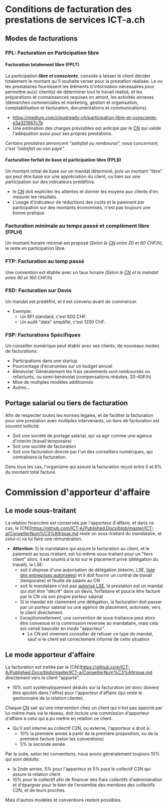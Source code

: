 # Conditions de facturation des prestations de services ICT-a.ch
## Modes de facturations
### FPL: Facturation en Participation libre
#### Facturation totalement libre (FPLT)
La participation **_libre et consciente_**, consiste à laisser le client décider totalement le montant qu'il souhaite verser pour la prestation réalisée. Le ou les prestataires fournissent les éléments d'information nécessaires pour permettre au(x) client(s) de déterminer tout le travail réalisé, et les préparations et connaissances requises en amont, les activités annexes (démarches commerciales et marketing, gestion et organisation, comptabilisation et facturation, documentations et communications).
* https://medium.com/cloudready-ch/participation-libre-et-consciente-e3a321867c7b
* Une estimation des charges prévisibles est anticipé par le [CN](https://github.com/ICT-A/Published.Docs/blob/master/ICT-a/ConseillerNum%C3%A9rique.md) qui valide l'adéquation aussi pour ses propres prestations.

_Certains prestaires annoncent "satisfait ou remboursé", nous concernant, c'est "satisfait ou non payé"._

#### Facturation forfait de base et participation libre (FPLB)
Un montant initial de base sur un mandat déterminé, puis un montant "libre" qui peut être basé sur une appréciation du client, ou bien sur une participation sur des indicateurs prédéfinis.
* le [CN](https://github.com/ICT-A/Published.Docs/blob/master/ICT-a/ConseillerNum%C3%A9rique.md) doit expliciter les attentes et donner les moyens aux clients d'en mesurer les résultats.
* L'usage d'indicateur de réductions des coûts et le paiement par participation sur des montants économisés, n'est pas toujours une bonne pratique.

### Facturation minimale au temps passé et complément libre (FPLH)
Un montant horaire minimal est proposé (_Selon le [CN](https://github.com/ICT-A/Published.Docs/blob/master/ICT-a/ConseillerNum%C3%A9rique.md) entre 20 et 60 CHF/h_), le reste en participation libre.

### FTP: Facturation au temp passé
Une convention est établie avec un taux horaire (_Selon le [CN](https://github.com/ICT-A/Published.Docs/blob/master/ICT-a/ConseillerNum%C3%A9rique.md) et le mandat entre 90 et 160 CHF/h_)

### FSD: Facturation sur Devis
Un mandat est prédéfini, et il est convenu avant de commencer.
* Exemple:
  * Un RFI standard, c'est 600 CHF.
  * Un audit "data" simplifié, c'est 1200 CHF.

### FSP: Facturations Spécifiques
Un conseiller numérique peut établir avec ses clients, de nouveaux modes de facturations:
* Participations dans une startup
* Pourcentage d'économies sur un budget annuel
* Bénévolat: Généralement les frais seulements sont remboursés ou refacturés, ou semi-bénévolat (compensations réduites, 20-40F/h)
* Mixe de multiples modèles additionnés
* Autres...

## Portage salarial ou tiers de facturation
Afin de respecter toutes les normes légales, et de faciliter la facturation pour une prestation avec multiples intervenants, un tiers de facturation est souvent sollicité.
* Soit une société de portage salarial, qui va agir comme une agence d'interim (travail temporaire)
* Soit une société de facturation
* Soit une facturation directe par l'un des conseillers numériques, qui centralisera la facturation.

Dans tous les cas, l'organisme qui assure la facturation reçoit entre 5 et 8% du montant total facturé.

# Commission d'apporteur d'affaire
## Le mode sous-traitant
La relation financière est conservée par l'apporteur d'affaire, et dans ce cas, le [CN](https://github.com/ICT-A/Published.Docs/blob/master/ICT-a/ConseillerNum%C3%A9rique.md reste un sous-traitant du mandataire, et celui-ci va lui faire une rémunération.
* **Attention**: Si le mandataire qui assure la facturation au client, et le paiement au sous-traitant, est lui-même sous-traitant pour un "tiers client" alors, il est soumis à la loi sur le placement privé (délégation du travail), la LSE: 
  * soit il dispose d'une autorisation de délégation (interim, LSE, [liste des entreprises autorisées](http://www.avg-seco.admin.ch/WebVerzeichnis/ServletWebVerzeichnis)) et il doit fournir un contrat de travail (temporaire) et feuille de salaire au CN
  * soit le mandataire n'est pas [autorisé LSE](https://www.kmu.admin.ch/dam/kmu/fr/dokumente/savoir-pratique/personnel/Merkblatt_Personalverleih_2016_d_22-3-2017.pdf.download.pdf/Merkblatt_Personalverleih_2016_d_22-3-2017_FR.pdf), la prestation est un mandat qui doit être "décrit" dans un devis, forfaitaire et pourra être facturé par le CN via son propre porteur salarial
  * Si le mandat est clairement une délégation, la facturation doit passer par un porteur salarial ou une agence de placement, autorisée, vers le client directement.
  * Exceptionnellement, une convention de sous-traitance peut alors être convenue et la commission reversée au mandataire, mais cela est censé basculer en mode "apporteur".
    * Le CN est vivement conseiller de refuser ce type de mandat, sauf si le client est correctement informé de cette situation

## Le mode apporteur d'affaire
La facturation est traitée par le [CN](https://github.com/ICT-A/Published.Docs/blob/master/ICT-a/ConseillerNum%C3%A9rique.md directement vers le client "apporté". 
* 10% sont systématiquement déduits sur la facturation (et donc doivent être ajoutés dans l'offre) pour l'apporteur d'affaire (qui reste le gestionnaire de la relation cliente).

Chaque [CN](https://github.com/ICT-A/Published.Docs/blob/master/ICT-a/ConseillerNum%C3%A9rique.md) sait qu'une intervention chez un client qui n'est pas apporté par lui-même mais via le réseau, doit inclure une commission d'apporteur d'affaire à celui qui a pu mettre en relation ce client.
* Qu'il soit interne au collectif C2N, ou externe, l'apporteur a droit à:
  * 10% la première année à partir de la première proposition, ou de la première facture (selon les conventions)
  * 5% la seconde année.

Par la suite, selon les conventions, nous avons généralement toujours 10% qui sont déduits:
* la 2nde année, 5% pour l'apporteur et 5% pout le collectif C2N qui assure la relation client
* 10% pour le collectif afin de financer des frais collectifs d'administration et d'épargner pour le bien de l'ensemble des membres des collectifs C2N, et de leurs proches.

Mais d'autres modèles et conventions restent possibles.
